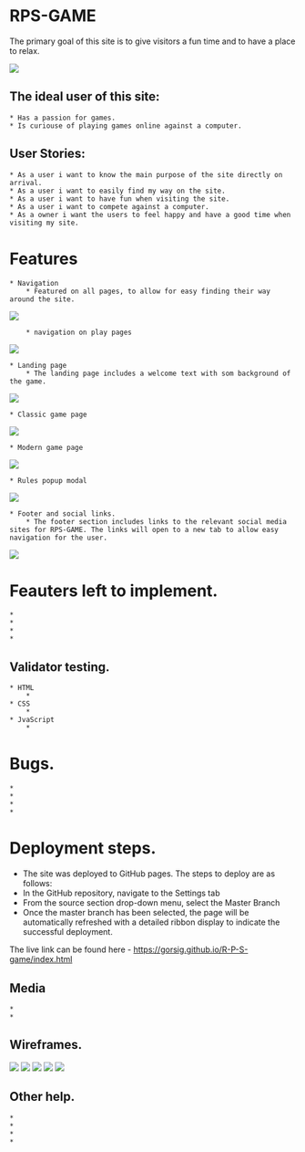 # RPS-GAME

The primary goal of this site is to give visitors a fun time and to have a place to relax.

![](assets/readme_media/responsive-site.png)

## The ideal user of this site:
    * Has a passion for games.
    * Is curiouse of playing games online against a computer.

## User Stories:
    * As a user i want to know the main purpose of the site directly on arrival.
    * As a user i want to easily find my way on the site.
    * As a user i want to have fun when visiting the site.
    * As a user i want to compete against a computer.
    * As a owner i want the users to feel happy and have a good time when visiting my site.

# Features
    * Navigation 
        * Featured on all pages, to allow for easy finding their way around the site.

![](assets/readme_media/navigation.png)

        * navigation on play pages

![](assets/readme_media/nav2.png)

    * Landing page
        * The landing page includes a welcome text with som background of the game.

![](assets/readme_media/landing.png)

    * Classic game page

![](assets/readme_media/classic.png)

    * Modern game page

![](assets/readme_media/modern.png)

    * Rules popup modal

![](assets/readme_media/rules.png)

    * Footer and social links.
        * The footer section includes links to the relevant social media sites for RPS-GAME. The links will open to a new tab to allow easy navigation for the user.

![](assets/readme_media/footer.png)

# Feauters left to implement.
    *
    *
    *
    *

## Validator testing.
    * HTML
        * 
    * CSS
        *
    * JvaScript
        *
# Bugs.
    *
    *
    *
    *

# Deployment steps.
  * The site was deployed to GitHub pages. The steps to deploy are as follows:
  * In the GitHub repository, navigate to the Settings tab
  * From the source section drop-down menu, select the Master Branch
  * Once the master branch has been selected, the page will be automatically refreshed with a detailed ribbon 
    display to indicate the successful deployment.

The live link can be found here - https://gorsig.github.io/R-P-S-game/index.html

## Media
    *
    *

## Wireframes.
![](assets/wireframes/startpage.png)
![](assets/wireframes/classic-game.png)
![](assets/wireframes/classic-result.png)
![](assets/wireframes/modern-game.png)
![](assets/wireframes/modern-result.png)

## Other help.
    *
    *
    *
    *


